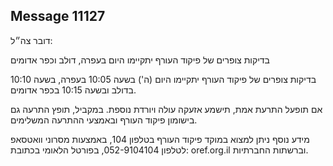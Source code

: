 ## Message 11127

דובר צה״ל:

בדיקות צופרים של פיקוד העורף יתקיימו היום בעפרה, דולב וכפר אדומים

בדיקות צופרים של פיקוד העורף יתקיימו היום (ה') בשעה 10:05 בעפרה, בשעה 10:10 בדולב ובשעה 10:15 בכפר אדומים.

אם תופעל התרעת אמת, תישמע אזעקה עולה ויורדת נוספת.
במקביל, תופץ התרעה גם בישומון פיקוד העורף ובאמצעי ההתרעה המשלימים.

מידע נוסף ניתן למצוא במוקד פיקוד העורף בטלפון 104, באמצעות מסרוני וואטסאפ לטלפון 052-9104104, בפורטל הלאומי בכתובת: oref.org.il וברשתות החברתיות.

